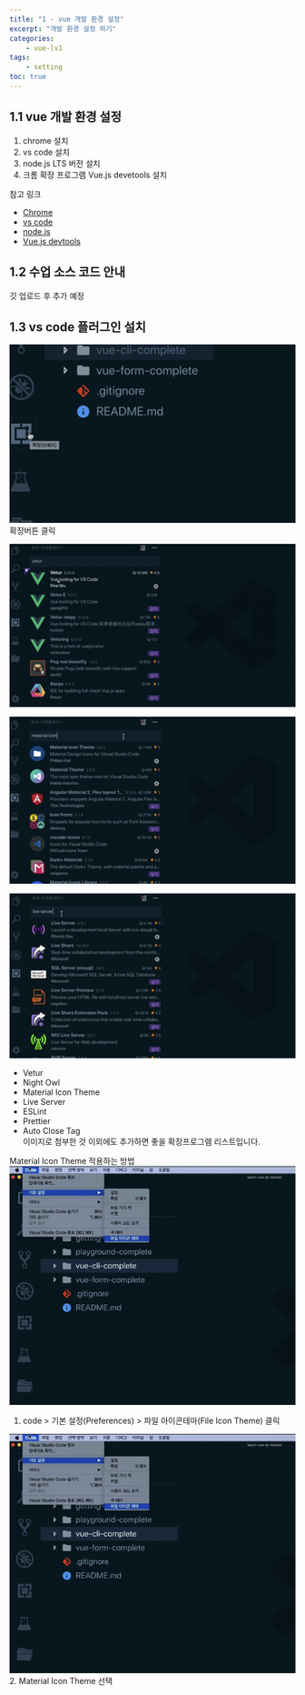 ```yaml
--- 
title: "1 - vue 개발 환경 설정" 
excerpt: "개발 환경 설정 하기"
categories: 
    - vue-lv1
tags: 
    - setting
toc: true
--- 
```

## 1.1 vue 개발 환경 설정

1. chrome 설치
2. vs code 설치
3. node.js LTS 버전 설치
4. 크롬 확장 프로그램 Vue.js devetools 설치

참고 링크  
- [Chrome](https://www.google.com/intl/ko/chrome/)  
- [vs code](https://code.visualstudio.com/)  
- [node.js](https://nodejs.org/ko/)  
- [Vue.js devtools](https://chrome.google.com/webstore/detail/vuejs-devtools/nhdogjmejiglipccpnnnanhbledajbpd)

## 1.2 수업 소스 코드 안내

깃 업로드 후 추가 예정

## 1.3 vs code 플러그인 설치

![확장버튼](/assets/images/vue/vue-lv1/beginner1_1.png)  
확장버튼 클릭  

![vetur](/assets/images/vue/vue-lv1/beginner1_2.png)  

![material icon](/assets/images/vue/vue-lv1/beginner1_3.png)  

![live server](/assets/images/vue/vue-lv1/beginner1_4.png)  

- Vetur
- Night Owl
- Material Icon Theme
- Live Server
- ESLint
- Prettier
- Auto Close Tag  
이미지로 첨부한 것 이외에도 추가하면 좋을 확장프로그램 리스트입니다.

Material Icon Theme 적용하는 방법  
![material icon](/assets/images/vue/vue-lv1/beginner1_5.png)  
1. code > 기본 설정(Preferences) > 파일 아이콘테마(File Icon Theme) 클릭  

![material icon](/assets/images/vue/vue-lv1/beginner1_5.png)  
2. Material Icon Theme 선택





